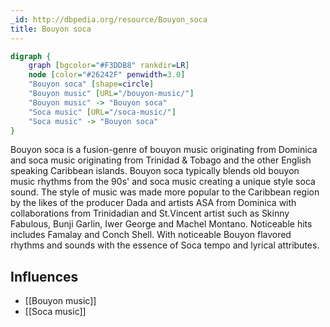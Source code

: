 ```yaml
---
_id: http://dbpedia.org/resource/Bouyon_soca
title: Bouyon soca
---
```


```dot
digraph {
	graph [bgcolor="#F3DDB8" rankdir=LR]
	node [color="#26242F" penwidth=3.0]
	"Bouyon soca" [shape=circle]
	"Bouyon music" [URL="/bouyon-music/"]
	"Bouyon music" -> "Bouyon soca"
	"Soca music" [URL="/soca-music/"]
	"Soca music" -> "Bouyon soca"
}
```

Bouyon soca is a fusion-genre of bouyon music originating from Dominica and soca music originating from Trinidad & Tobago and the other English speaking Caribbean islands. Bouyon soca typically blends old bouyon music rhythms from the 90s' and soca music creating a unique style soca sound. The style of music was made more popular to the Caribbean region by the likes of the producer Dada and artists ASA from Dominica with collaborations from Trinidadian and St.Vincent artist such as Skinny Fabulous, Bunji Garlin, Iwer George and Machel Montano. Noticeable hits includes Famalay and Conch Shell. With noticeable Bouyon flavored rhythms and sounds with the essence of Soca tempo and lyrical attributes.

## Influences

- [[Bouyon music]]
- [[Soca music]]
